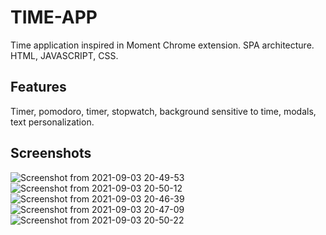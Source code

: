
# TIME-APP

Time application inspired in Moment Chrome extension.
SPA architecture.
HTML, JAVASCRIPT, CSS.

## Features
Timer, pomodoro, timer, stopwatch, background sensitive to time, modals, text personalization.

## Screenshots
![Screenshot from 2021-09-03 20-49-53](https://user-images.githubusercontent.com/58922125/132075168-6d3cf9f1-8080-40d6-a6c5-724fef47a372.png)
![Screenshot from 2021-09-03 20-50-12](https://user-images.githubusercontent.com/58922125/132075174-403dabc2-2ae2-494a-8ba3-9b914f599425.png)
![Screenshot from 2021-09-03 20-46-39](https://user-images.githubusercontent.com/58922125/132075180-ff547495-6e79-4029-a4b0-af5c57ac1381.png)
![Screenshot from 2021-09-03 20-47-09](https://user-images.githubusercontent.com/58922125/132075221-62c72742-c0c7-4584-97f6-6ee3ea99d227.png)
![Screenshot from 2021-09-03 20-50-22](https://user-images.githubusercontent.com/58922125/132075191-e2ac23ee-67de-449b-987f-8bd61b8b9d0e.png)
